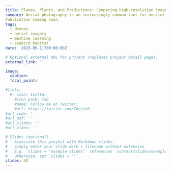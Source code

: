 ```yaml
---
title: Planes, Plants, and Predictions: Comparing high-resolution imagery from NAIP, drones, and manned aerial vehicles (MAV) to map island vegetation communities using two machine learning algorithms 
summary: Aerial photography is an increasingly common tool for monitoring wildlife populations and habitats, particularly on offshore islands where field data collection is logistically challenging. In this study, we compare the utility high resolution aerial imagery from three sources—National Agriculture Imagery Program (NAIP), Manned aerial vehicles (MAV), and Unmanned aerial vehicles (UAV; drones)—and two machine learning algorithms to classify and map vegetative communities. Specifically, we used four islands off the Oregon Coast to demonstrate the use of multiple photography sources and machine learning algorithms to identify and map invasive vegetation cover and native communities. We determined the relative importance of topographic and spectral features on the classification of landcover types. These results will inform future habitat monitoring strategies, guiding decisions on the most effective remote sensing methods for invasive plant management and seabird habitat conservation.  
Publication coming soon.  
tags:
  - drones
  - aerial imagery
  - machine learning
  - seabird habitat
date: '2025-05-11T00:00:00Z'

# Optional external URL for project (replaces project detail page).
external_link: ''

image:
  caption: 
  focal_point:

#links:
  #- icon: twitter
    #icon_pack: fab
    #name: Follow me on Twitter!
    #url: https://twitter.com/TAzizeh
#url_code: ''
#url_pdf: ''
#url_slides: ''
#url_video: ''

# Slides (optional).
#   Associate this project with Markdown slides.
#   Simply enter your slide deck's filename without extension.
#   E.g. `slides = "example-slides"` references `content/slides/example-slides.md`.
#   Otherwise, set `slides = ""`.
slides: XX
---
```

